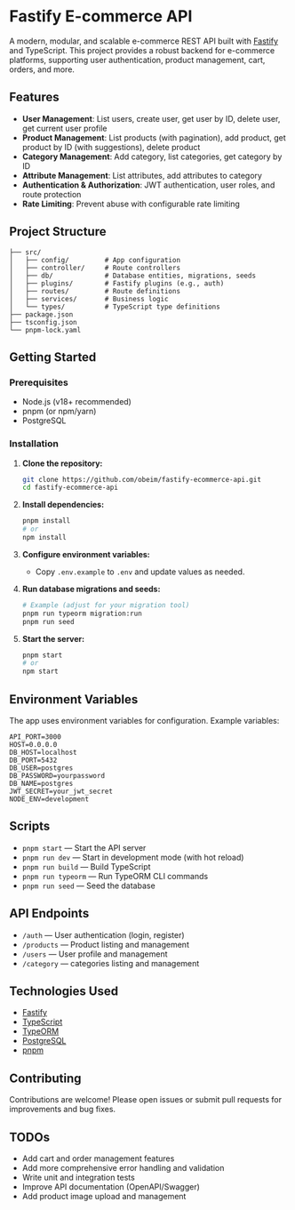# Fastify E-commerce API

A modern, modular, and scalable e-commerce REST API built with [Fastify](https://www.fastify.io/) and TypeScript. This project provides a robust backend for e-commerce platforms, supporting user authentication, product management, cart, orders, and more.

## Features

- **User Management**: List users, create user, get user by ID, delete user, get current user profile
- **Product Management**: List products (with pagination), add product, get product by ID (with suggestions), delete product
- **Category Management**: Add category, list categories, get category by ID
- **Attribute Management**: List attributes, add attributes to category
- **Authentication & Authorization**: JWT authentication, user roles, and route protection
- **Rate Limiting**: Prevent abuse with configurable rate limiting

## Project Structure

```
├── src/
│   ├── config/         # App configuration
│   ├── controller/     # Route controllers
│   ├── db/             # Database entities, migrations, seeds
│   ├── plugins/        # Fastify plugins (e.g., auth)
│   ├── routes/         # Route definitions
│   ├── services/       # Business logic
│   └── types/          # TypeScript type definitions
├── package.json
├── tsconfig.json
└── pnpm-lock.yaml
```

## Getting Started

### Prerequisites

- Node.js (v18+ recommended)
- pnpm (or npm/yarn)
- PostgreSQL

### Installation

1. **Clone the repository:**
   ```sh
   git clone https://github.com/obeim/fastify-ecommerce-api.git
   cd fastify-ecommerce-api
   ```
2. **Install dependencies:**
   ```sh
   pnpm install
   # or
   npm install
   ```
3. **Configure environment variables:**

   - Copy `.env.example` to `.env` and update values as needed.

4. **Run database migrations and seeds:**

   ```sh
   # Example (adjust for your migration tool)
   pnpm run typeorm migration:run
   pnpm run seed
   ```

5. **Start the server:**
   ```sh
   pnpm start
   # or
   npm start
   ```

## Environment Variables

The app uses environment variables for configuration. Example variables:

```
API_PORT=3000
HOST=0.0.0.0
DB_HOST=localhost
DB_PORT=5432
DB_USER=postgres
DB_PASSWORD=yourpassword
DB_NAME=postgres
JWT_SECRET=your_jwt_secret
NODE_ENV=development
```

## Scripts

- `pnpm start` — Start the API server
- `pnpm run dev` — Start in development mode (with hot reload)
- `pnpm run build` — Build TypeScript
- `pnpm run typeorm` — Run TypeORM CLI commands
- `pnpm run seed` — Seed the database

## API Endpoints

- `/auth` — User authentication (login, register)
- `/products` — Product listing and management
- `/users` — User profile and management
- `/category` — categories listing and management

## Technologies Used

- [Fastify](https://www.fastify.io/)
- [TypeScript](https://www.typescriptlang.org/)
- [TypeORM](https://typeorm.io/)
- [PostgreSQL](https://www.postgresql.org/)
- [pnpm](https://pnpm.io/)

## Contributing

Contributions are welcome! Please open issues or submit pull requests for improvements and bug fixes.

## TODOs

- Add cart and order management features
- Add more comprehensive error handling and validation
- Write unit and integration tests
- Improve API documentation (OpenAPI/Swagger)
- Add product image upload and management
